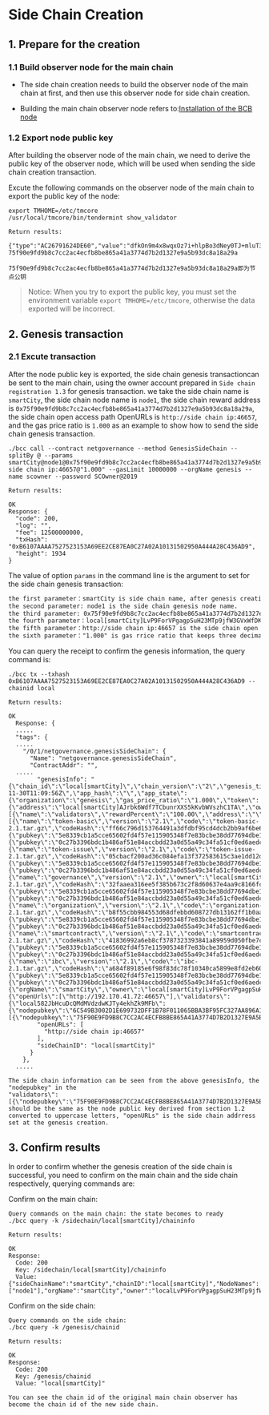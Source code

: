 # Side Chain Creation

## 1. Prepare for the creation

### 1.1 Build observer node for the main chain

+ The side chain creation needs to build the observer node of the main chain at first, and then use this observer node for side chain creation.

+ Building the main chain observer node refers to:[Installation of the BCB node](../../01-BCBBasic/02-BCBNode.md)

### 1.2 Export node public key

After building the observer node of the main chain, we need to derive the public key of the observer node, which will be used when sending the side chain creation transaction.

Excute the following commands on the observer node of the main chain to export the public key of the node:

```shell
export TMHOME=/etc/tmcore
/usr/local/tmcore/bin/tendermint show_validator

Return results:

{"type":"AC26791624DE60","value":"dfkOn9m4x8wqxOz7i+hlpBo3dNey0TJ+mluT3IoYopo="}
75f90e9fd9b8c7cc2ac4ecfb8be865a41a3774d7b2d1327e9a5b93dc8a18a29a

75f90e9fd9b8c7cc2ac4ecfb8be865a41a3774d7b2d1327e9a5b93dc8a18a29a即为节点公钥
```

> Notice: When you try to export the public key, you must set the environment variable `export TMHOME=/etc/tmcore`, otherwise the data exported will be incorrect.

## 2. Genesis transaction

### 2.1 Excute transaction

After the node public key is exported, the side chain genesis transactioncan be sent to the main chain, using the owner account prepared in `Side chain registration 1.3` for genesis transaction. we take the side chain name is `smartCity`, the side chain node name is `node1`, the side chain reward address is `0x75f90e9fd9b8c7cc2ac4ecfb8be865a41a3774d7b2d1327e9a5b93dc8a18a29a`, the side chain open access path OpenURLs is `http://side chain ip:46657`, and the gas price ratio is `1.000` as an example to show how to send the side chain genesis transaction.

```shell
./bcc call --contract netgovernance --method GenesisSideChain --splitBy @ --params smartCity@node1@0x75f90e9fd9b8c7cc2ac4ecfb8be865a41a3774d7b2d1327e9a5b93dc8a18a29a@local[smartCity]LvP9ForVPgagpSuH23MTp9jfW3GVxWfDK@http:// side chain ip:46657@"1.000" --gasLimit 10000000 --orgName genesis --name scowner --password SCOwner@2019

Return results:

OK
Response: {
  "code": 200,
  "log": "",
  "fee": 12500000000,
  "txHash": "0xB6107AAAA7527523153A69EE2CE87EA0C27A02A10131502950A444A28C436AD9",
  "height": 1934
}
```

The value of option `params` in the command line is the argument to set for the side chain genesis transaction:

```html
the first parameter：smartCity is side chain name, after genesis creation, the side chain id is the same as the main chain id.
the second parameter: node1 is the side chain genesis node name.
the third parameter: 0x75f90e9fd9b8c7cc2ac4ecfb8be865a41a3774d7b2d1327e9a5b93dc8a18a29a is the public key of the side chain genesis node(that is the public key derived from the section 1.2, and it is preceded by 0x).
the fourth parameter：local[smartCity]LvP9ForVPgagpSuH23MTp9jfW3GVxWfDK is the side chain reward address
the fifth parameter：http://side chain ip:46657 is the side chain open access path OpenURLs
the sixth parameter："1.000" is gas rrice ratio that keeps three decimals places.
```

You can query the receipt to confirm the genesis information, the query command is:

```shell
./bcc tx --txhash 0xB6107AAAA7527523153A69EE2CE87EA0C27A02A10131502950A444A28C436AD9 --chainid local

Return results:

OK
  Response: {
  .....
  "tags": {
  .....
    "/0/1/netgovernance.genesisSideChain": {
      "Name": "netgovernance.genesisSideChain",
      "ContractAddr": "",
  .....
        "genesisInfo": "{\"chain_id\":\"local[smartCity]\",\"chain_version\":\"2\",\"genesis_time\":\"2019-11-30T11:09:56Z\",\"app_hash\":\"\",\"app_state\":{\"organization\":\"genesis\",\"gas_price_ratio\":\"1.000\",\"token\":{\"address\":\"local[smartCity]AJrbk6Wdf7TCbunrXXS5kKvbWVszhC1TA\",\"owner\":\"local[smartCity]ETK7Zh9hNSPrEKdmCgnHDtFPatcs9WwVL\",\"name\":\"LOC\",\"symbol\":\"LOC\",\"totalSupply\":0,\"addSupplyEnabled\":false,\"burnEnabled\":false,\"gasprice\":2500},\"rewardStrategy\":[{\"name\":\"validators\",\"rewardPercent\":\"100.00\",\"address\":\"\"}],\"contracts\":[{\"name\":\"token-basic\",\"version\":\"2.1\",\"code\":\"token-basic-2.1.tar.gz\",\"codeHash\":\"ff66c796d153764491a3dfdbf95cd4dcb2bb9af6be683adc4825816dfcbe8372\",\"codeDevSig\":{\"pubkey\":\"5e8339cb1a5cce65602fd4f57e115905348f7e83bcbe38dd77694dbe1f8903c9\",\"signature\":\"59EA39CEB1AAA03FB25A1E5B1E9947548FAD9EACCA87AFDF2BA9BE784A929F18B21FCFF31419889951BBA79655D3CF7BABB95546CEC9E8621B4B4FB177EA5707\"},\"codeOrgSig\":{\"pubkey\":\"0c27b3396bdc1b486af51e84accbdd23a0d55a49c34fa51cf0ed6aedccf984d4\",\"signature\":\"CF23FDCFD92408F43634D3BA7C89919D41416F269B3FB07025E148D6458B9E36772F5C473A279F17845B068AD23B983ECF8DE8326431192DFACA0691BB812B07\"}},{\"name\":\"token-issue\",\"version\":\"2.1\",\"code\":\"token-issue-2.1.tar.gz\",\"codeHash\":\"05cbacf200ad36c084efa13f372583615c3ae1dd12dbcec3c7e778889da256ea\",\"codeDevSig\":{\"pubkey\":\"5e8339cb1a5cce65602fd4f57e115905348f7e83bcbe38dd77694dbe1f8903c9\",\"signature\":\"9DAA25E40414F1F07E3D0798627465E36CF1DE7367AEECD820D5ABB95D2E2560F5056C2B86FBBF692C89FC3AB3179FAC8D5C273B28B5E54C6022CE5DD8EAF90C\"},\"codeOrgSig\":{\"pubkey\":\"0c27b3396bdc1b486af51e84accbdd23a0d55a49c34fa51cf0ed6aedccf984d4\",\"signature\":\"3C73104013C634AC888E1E5063247C0778274B01B3F833A49B29E8518D4D059E7AAD13AFDB230DE28DF015CDDDE19033FF2C1785F273F74DC00C907A585CD20B\"}},{\"name\":\"governance\",\"version\":\"2.1\",\"owner\":\"local[smartCity]LvP9ForVPgagpSuH23MTp9jfW3GVxWfDK\",\"code\":\"governance-2.1.tar.gz\",\"codeHash\":\"32faaea316ee5f385b673c2f8d60637e4aa9c8166fca998cb5080bff7fceeacf\",\"codeDevSig\":{\"pubkey\":\"5e8339cb1a5cce65602fd4f57e115905348f7e83bcbe38dd77694dbe1f8903c9\",\"signature\":\"084631935319C2B7F0BADAD04103D0628BC79F606523907D76951A0056066DF79E5B0CC7094C46027B20C3299E257B8D47B173153C69B11B80F8E5DEBC289204\"},\"codeOrgSig\":{\"pubkey\":\"0c27b3396bdc1b486af51e84accbdd23a0d55a49c34fa51cf0ed6aedccf984d4\",\"signature\":\"69ABDF8F61C5D96A169F5B2B2D853662D3CF279125AFD31DA4BD4FE883005F79CE716DC8816714B9584D2DEA6CEBCCDA6158856B731D26EFE9146817D891340D\"}},{\"name\":\"organization\",\"version\":\"2.1\",\"code\":\"organization-2.1.tar.gz\",\"codeHash\":\"b8f55cbb984553d68dfebbd608727db13162ff1b0aae36345aefeabd4951bb6d\",\"codeDevSig\":{\"pubkey\":\"5e8339cb1a5cce65602fd4f57e115905348f7e83bcbe38dd77694dbe1f8903c9\",\"signature\":\"3F66F5F4A25E1F67C53F2D36D216E299475F65AAD92A5F90D47E2B77B32B716787ADA9D9CCDCB2CD6EF31071E171063C57496F13D008518DBE1A6C5AE71A5107\"},\"codeOrgSig\":{\"pubkey\":\"0c27b3396bdc1b486af51e84accbdd23a0d55a49c34fa51cf0ed6aedccf984d4\",\"signature\":\"0AC47FE7FB20BF9A66415CDD6BB52CC3A595E32FA2BEBF907C693BD054B674F5A9E4D1727D243B5F75298993122231734DE75E04764DABC86D2EF4B43694A900\"}},{\"name\":\"smartcontract\",\"version\":\"2.1\",\"code\":\"smartcontract-2.1.tar.gz\",\"codeHash\":\"41836992a6eb8cf3787323393841a89959d050fbe7ca5a18349f8d308e3b9dcf\",\"codeDevSig\":{\"pubkey\":\"5e8339cb1a5cce65602fd4f57e115905348f7e83bcbe38dd77694dbe1f8903c9\",\"signature\":\"AB18C8E319C2F844E780C9D4D6AEC2AD0874A2FD0CFD2CC719679A87407CE0FA23226304362F3C4D2500CBD06E1D84DBB6BA7AADE0B63F73FB3D83122D4E340B\"},\"codeOrgSig\":{\"pubkey\":\"0c27b3396bdc1b486af51e84accbdd23a0d55a49c34fa51cf0ed6aedccf984d4\",\"signature\":\"96B0C8EEB55341060D1CDCC2F84A250F0C5EC9B1AFE232235E0D5F29EBE46F8FEF070AD3EE2AE3C5FD804AFF82170CA4917AB15921C23D453AFBA6D10E46440D\"}},{\"name\":\"ibc\",\"version\":\"2.1\",\"code\":\"ibc-2.1.tar.gz\",\"codeHash\":\"a684f89185e6f98f83dc78f10340ca5899e8fd2eb601ff3f8db4b0b038152747\",\"codeDevSig\":{\"pubkey\":\"5e8339cb1a5cce65602fd4f57e115905348f7e83bcbe38dd77694dbe1f8903c9\",\"signature\":\"64BD0994180A3EBCE404105772F74197A3EE5CAE35436D1E6DFB5EF67CB88F2E7B6ADC2FB23858AAF39455FC238D93B328863EE7D46D29756219F0640AEA340E\"},\"codeOrgSig\":{\"pubkey\":\"0c27b3396bdc1b486af51e84accbdd23a0d55a49c34fa51cf0ed6aedccf984d4\",\"signature\":\"2034DB17354A8F8604F659947A087BBE8D864EAF40CFF2EA19C2614219BDE01A15F84A5ACE31B1206F8B9DCB809B909753B6D7233F61C2B3C2421CCBF1F9D709\"}}],\"orgBind\":{\"orgName\":\"smartCity\",\"owner\":\"local[smartCity]LvP9ForVPgagpSuH23MTp9jfW3GVxWfDK\"},\"mainChain\":{\"openUrls\":[\"http://192.170.41.72:46657\"],\"validators\":{\"local582JbHcuDcQMdMVdzdwKJTy4ekhZk9MFb\":{\"nodepubkey\":\"6C549B3002D1E699732DFF1B78F011065BBA3BF95FC327AA896A1132D4BDB7E9\",\"power\":10,\"name\":\"local\",\"nodeaddr\":\"local582JbHcuDcQMdMVdzdwKJTy4ekhZk9MFb\"}}}},\"validators\":[{\"nodepubkey\":\"75F90E9FD9B8C7CC2AC4ECFB8BE865A41A3774D7B2D1327E9A5B93DC8A18A29A\",\"power\":10,\"reward_addr\":\"local[smartCity]LvP9ForVPgagpSuH23MTp9jfW3GVxWfDK\",\"name\":\"node1\",\"nodeaddr\":\"local[smartCity]AKHbp57Sqfv8G39KHmsntWodxAfPDPTrd\"}]}",
        "openURLs": [
          "http://side chain ip:46657"
        ],
        "sideChainID": "local[smartCity]"
      }
    },
  .....

The side chain information can be seen from the above genesisInfo, the "nodepubkey" in the
"validators\":[{\"nodepubkey\":\"75F90E9FD9B8C7CC2AC4ECFB8BE865A41A3774D7B2D1327E9A5B93DC8A18A29A\",\"power\":10,\"reward_addr\":\"local[smartCity]LvP9ForVPgagpSuH23MTp9jfW3GVxWfDK\",\"name\":\"node1\",\"nodeaddr\":\"local[smartCity]AKHbp57Sqfv8G39KHmsntWodxAfPDPTrd\"}]}" should be the same as the node public key derived from section 1.2 converted to uppercase letters, "openURLs" is the side chain addrress set at the genesis creation.
```

## 3. Confirm results

In order to confirm whether the genesis creation of the side chain is successful, you need to confirm on the main chain and the side chain respectively, querying commands are:

Confirm on the main chain:

```shell
Query commands on the main chain: the state becomes to ready
./bcc query -k /sidechain/local[smartCity]/chaininfo

Return results:

OK
Response:
  Code: 200
  Key: /sidechain/local[smartCity]/chaininfo
  Value: {"sideChainName":"smartCity","chainID":"local[smartCity]","NodeNames":["node1"],"orgName":"smartCity","owner":"localLvP9ForVPgagpSuH23MTp9jfW3GVxWfDK","height":1934,"status":"ready","gasPriceRatio":"1.000"}
```

Confirm on the side chain:

```shell
Query commands on the side chain:
./bcc query -k /genesis/chainid

Return results:

OK
Response:
  Code: 200
  Key: /genesis/chainid
  Value: "local[smartCity]"

You can see the chain id of the original main chain observer has become the chain id of the new side chain.
```
